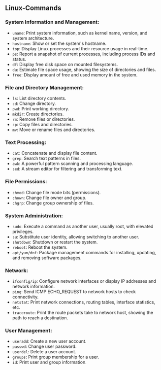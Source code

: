 ## Linux-Commands

### System Information and Management:
- `uname`: Print system information, such as kernel name, version, and system architecture.
- `hostname`: Show or set the system's hostname.
- `top`: Display Linux processes and their resource usage in real-time.
- `ps`: Report a snapshot of current processes, including process IDs and status.
- `df`: Display free disk space on mounted filesystems.
- `du`: Estimate file space usage, showing the size of directories and files.
- `free`: Display amount of free and used memory in the system.

### File and Directory Management:
- `ls`: List directory contents.
- `cd`: Change directory.
- `pwd`: Print working directory.
- `mkdir`: Create directories.
- `rm`: Remove files or directories.
- `cp`: Copy files and directories.
- `mv`: Move or rename files and directories.

### Text Processing:
- `cat`: Concatenate and display file content.
- `grep`: Search text patterns in files.
- `awk`: A powerful pattern scanning and processing language.
- `sed`: A stream editor for filtering and transforming text.

### File Permissions:
- `chmod`: Change file mode bits (permissions).
- `chown`: Change file owner and group.
- `chgrp`: Change group ownership of files.

### System Administration:
- `sudo`: Execute a command as another user, usually root, with elevated privileges.
- `su`: Substitute user identity, allowing switching to another user.
- `shutdown`: Shutdown or restart the system.
- `reboot`: Reboot the system.
- `apt/yum/dnf`: Package management commands for installing, updating, and removing software packages.

### Network:
- `ifconfig/ip`: Configure network interfaces or display IP addresses and network information.
- `ping`: Send ICMP ECHO_REQUEST to network hosts to check connectivity.
- `netstat`: Print network connections, routing tables, interface statistics, etc.
- `traceroute`: Print the route packets take to network host, showing the path to reach a destination.

### User Management:
- `useradd`: Create a new user account.
- `passwd`: Change user password.
- `userdel`: Delete a user account.
- `groups`: Print group membership for a user.
- `id`: Print user and group information.
